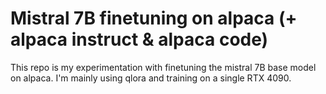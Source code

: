# Mistral 7B finetuning on alpaca (+ alpaca instruct & alpaca code)

This repo is my experimentation with finetuning the mistral 7B base model on alpaca.
I'm mainly using qlora and training on a single RTX 4090.
